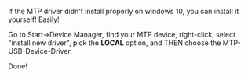 ﻿If the MTP driver didn't install properly on windows 10, you can install it yourself! Easily!

Go to Start->Device Manager, find your MTP device, right-click, select "install new driver", pick the **LOCAL** option, and THEN choose the MTP-USB-Device-Driver.

Done!